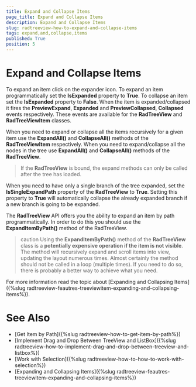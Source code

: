 ```yaml
---
title: Expand and Collapse Items
page_title: Expand and Collapse Items
description: Expand and Collapse Items
slug: radtreeview-how-to-expand-and-collapse-items
tags: expand,and,collapse,items
published: True
position: 5
---
```


# Expand and Collapse Items

To expand an item click on the expander icon. To expand an item programmatically set the __IsExpanded__ property to __True__. To collapse an item set the __IsExpanded__ property to __False__. When the item is expanded/collapsed it fires the __PreviewExpand__, __Expanded__ and __PreviewCollapsed__, __Collapsed__ events respectively. These events are available for the __RadTreeView__ and __RadTreeViewItem__ classes.		

When you need to expand or collapse all the items recursively for a given item use the __ExpandAll()__ and __CollapseAll()__ methods of the __RadTreeViewItem__ respectively. When you need to expand/collapse all the nodes in the tree use __ExpandAll()__ and __CollapseAll()__ methods of the __RadTreeView__.		

>If the __RadTreeView__ is bound, the expand methods can only be called after the tree has loaded.		  

When you need to have only a single branch of the tree expanded, set the __IsSingleExpandPath__ property of the __RadTreeView__ to __True__. Setting this property to __True__ will automatically collapse the already expanded branch if a new branch is going to be expanded.		

The __RadTreeView__ API offers you the ability to expand an item by path programmatically. In order to do this you should use the __ExpandItemByPath()__ method of the RadTreeView.
		
>caution Using the __ExpandItemByPath()__ method of the __RadTreeView__ class is a __potentially expensive operation if the item is not visible__. The method will recursively expand and scroll items into view, updating the layout numerous times. Almost certainly the method should not be called in a loop (multiple times). If you need to do so, there is probably a better way to achieve what you need.

For more information read the topic about [Expanding and Collapsing Items]({%slug radtreeview-feautres-treeviewitem-expanding-and-collapsing-items%}).		

# See Also
 * [Get Item by Path]({%slug radtreeview-how-to-get-item-by-path%})
 * [Implement Drag and Drop Between TreeView and ListBox]({%slug radtreeview-how-to-implement-drag-and-drop-between-treeview-and-listbox%})
 * [Work with Selection]({%slug radtreeview-how-to-how-to-work-with-selection%})
 * [Expanding and Collapsing Items]({%slug radtreeview-feautres-treeviewitem-expanding-and-collapsing-items%})